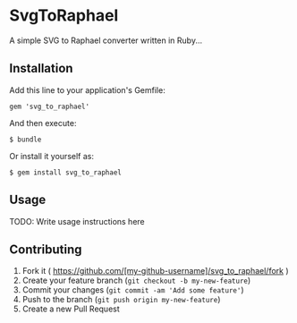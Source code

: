 # SvgToRaphael

A simple SVG to Raphael converter written in Ruby...

## Installation

Add this line to your application's Gemfile:

    gem 'svg_to_raphael'

And then execute:

    $ bundle

Or install it yourself as:

    $ gem install svg_to_raphael

## Usage

TODO: Write usage instructions here

## Contributing

1. Fork it ( https://github.com/[my-github-username]/svg_to_raphael/fork )
2. Create your feature branch (`git checkout -b my-new-feature`)
3. Commit your changes (`git commit -am 'Add some feature'`)
4. Push to the branch (`git push origin my-new-feature`)
5. Create a new Pull Request
